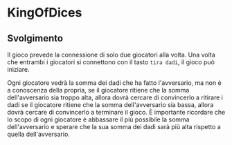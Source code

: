 # KingOfDices

## Svolgimento

Il gioco prevede la connessione di solo due giocatori alla volta.
Una volta che entrambi i giocatori si connettono con il tasto `tira dadi`, il gioco può iniziare.

Ogni giocatore vedrà la somma dei dadi che ha fatto l'avversario, ma non è a conoscenza della propria, 
se il giocatore ritiene che la somma dell'avversario sia troppo alta, allora dovrà cercare di convincerlo a ritirare i dadi
se il giocatore ritiene che la somma dell'avversario sia bassa, allora dovrà cercare di convincerlo a terminare il gioco.
È importante ricordare che lo scopo di ogni giocatore è abbassare il più possibile la somma dell'avversario e sperare che la sua somma dei dadi sarà più alta rispetto a quella dell'avversario.
